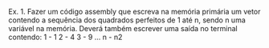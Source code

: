 Ex. 1. Fazer um código assembly que escreva na memória primária um vetor contendo a sequência dos quadrados perfeitos de 1 até n, sendo n uma variável na memória.
Deverá também escrever uma saída no terminal contendo:
1 - 1
2 - 4
3 - 9
…
n - n2